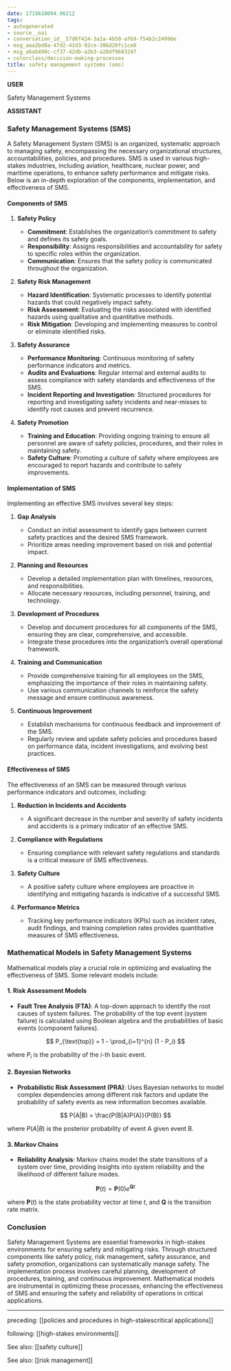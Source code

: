 ```yaml
---
date: 1719610094.96212
tags:
- autogenerated
- source__oai
- conversation_id__57d6f424-3a2a-4b50-af69-f54b2c24996e
- msg_aaa2bd8a-47d2-41d3-92ce-386d20fc1ce8
- msg_a6ab490c-cf37-42db-a2b3-a28df96832d7
- colorclass/decision-making-processes
title: safety management systems (sms)
---
```


**USER**

Safety Management Systems


**ASSISTANT**

### Safety Management Systems (SMS)

A Safety Management System (SMS) is an organized, systematic approach to managing safety, encompassing the necessary organizational structures, accountabilities, policies, and procedures. SMS is used in various high-stakes industries, including aviation, healthcare, nuclear power, and maritime operations, to enhance safety performance and mitigate risks. Below is an in-depth exploration of the components, implementation, and effectiveness of SMS.

#### Components of SMS

1. **Safety Policy**
   - **Commitment**: Establishes the organization’s commitment to safety and defines its safety goals.
   - **Responsibility**: Assigns responsibilities and accountability for safety to specific roles within the organization.
   - **Communication**: Ensures that the safety policy is communicated throughout the organization.

2. **Safety Risk Management**
   - **Hazard Identification**: Systematic processes to identify potential hazards that could negatively impact safety.
   - **Risk Assessment**: Evaluating the risks associated with identified hazards using qualitative and quantitative methods.
   - **Risk Mitigation**: Developing and implementing measures to control or eliminate identified risks.

3. **Safety Assurance**
   - **Performance Monitoring**: Continuous monitoring of safety performance indicators and metrics.
   - **Audits and Evaluations**: Regular internal and external audits to assess compliance with safety standards and effectiveness of the SMS.
   - **Incident Reporting and Investigation**: Structured procedures for reporting and investigating safety incidents and near-misses to identify root causes and prevent recurrence.

4. **Safety Promotion**
   - **Training and Education**: Providing ongoing training to ensure all personnel are aware of safety policies, procedures, and their roles in maintaining safety.
   - **Safety Culture**: Promoting a culture of safety where employees are encouraged to report hazards and contribute to safety improvements.

#### Implementation of SMS

Implementing an effective SMS involves several key steps:

1. **Gap Analysis**
   - Conduct an initial assessment to identify gaps between current safety practices and the desired SMS framework.
   - Prioritize areas needing improvement based on risk and potential impact.

2. **Planning and Resources**
   - Develop a detailed implementation plan with timelines, resources, and responsibilities.
   - Allocate necessary resources, including personnel, training, and technology.

3. **Development of Procedures**
   - Develop and document procedures for all components of the SMS, ensuring they are clear, comprehensive, and accessible.
   - Integrate these procedures into the organization’s overall operational framework.

4. **Training and Communication**
   - Provide comprehensive training for all employees on the SMS, emphasizing the importance of their roles in maintaining safety.
   - Use various communication channels to reinforce the safety message and ensure continuous awareness.

5. **Continuous Improvement**
   - Establish mechanisms for continuous feedback and improvement of the SMS.
   - Regularly review and update safety policies and procedures based on performance data, incident investigations, and evolving best practices.

#### Effectiveness of SMS

The effectiveness of an SMS can be measured through various performance indicators and outcomes, including:

1. **Reduction in Incidents and Accidents**
   - A significant decrease in the number and severity of safety incidents and accidents is a primary indicator of an effective SMS.

2. **Compliance with Regulations**
   - Ensuring compliance with relevant safety regulations and standards is a critical measure of SMS effectiveness.

3. **Safety Culture**
   - A positive safety culture where employees are proactive in identifying and mitigating hazards is indicative of a successful SMS.

4. **Performance Metrics**
   - Tracking key performance indicators (KPIs) such as incident rates, audit findings, and training completion rates provides quantitative measures of SMS effectiveness.

### Mathematical Models in Safety Management Systems

Mathematical models play a crucial role in optimizing and evaluating the effectiveness of SMS. Some relevant models include:

#### 1. **Risk Assessment Models**
   - **Fault Tree Analysis (FTA)**: A top-down approach to identify the root causes of system failures. The probability of the top event (system failure) is calculated using Boolean algebra and the probabilities of basic events (component failures).
   
   $$
   P_{\text{top}} = 1 - \prod_{i=1}^{n} (1 - P_i)
   $$

   where $P_i$ is the probability of the $i$-th basic event.

#### 2. **Bayesian Networks**
   - **Probabilistic Risk Assessment (PRA)**: Uses Bayesian networks to model complex dependencies among different risk factors and update the probability of safety events as new information becomes available.

   $$
   P(A|B) = \frac{P(B|A)P(A)}{P(B)}
   $$

   where $P(A|B)$ is the posterior probability of event A given event B.

#### 3. **Markov Chains**
   - **Reliability Analysis**: Markov chains model the state transitions of a system over time, providing insights into system reliability and the likelihood of different failure modes.

   $$
   \mathbf{P}(t) = \mathbf{P}(0)e^{\mathbf{Q}t}
   $$

   where $\mathbf{P}(t)$ is the state probability vector at time $t$, and $\mathbf{Q}$ is the transition rate matrix.

### Conclusion

Safety Management Systems are essential frameworks in high-stakes environments for ensuring safety and mitigating risks. Through structured components like safety policy, risk management, safety assurance, and safety promotion, organizations can systematically manage safety. The implementation process involves careful planning, development of procedures, training, and continuous improvement. Mathematical models are instrumental in optimizing these processes, enhancing the effectiveness of SMS and ensuring the safety and reliability of operations in critical applications.


---

preceding: [[policies and procedures in high-stakescritical applications]]  


following: [[high-stakes environments]]

See also: [[safety culture]]


See also: [[risk management]]